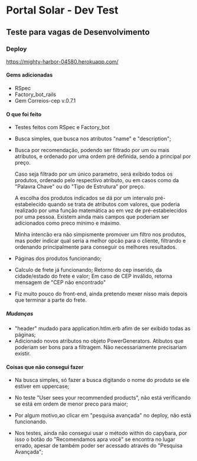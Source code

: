 # Portal Solar - Dev Test

## Teste para vagas de Desenvolvimento

### Deploy

https://mighty-harbor-04580.herokuapp.com/

#### Gems adicionadas

- RSpec
- Factory_bot_rails
- Gem Correios-cep v.0.7.1

#### O que foi feito
  - Testes feitos com RSpec e Factory_bot

  - Busca simples, que busca nos atributos "name" e "description";
  
  - Busca por recomendação, podendo ser filtrado por um ou mais atributos, e ordenado por uma ordem pré definida, sendo a principal por preço. 
    
    Caso seja filtrado por um único parametro, será exibido todos os produtos, ordenado pelo respectivo atributo, ou em casos como da "Palavra Chave" ou do "Tipo de Estrutura" por preço.
    
    A escolha dos produtos indicados se dá por um intervalo pré-estabelecido quando se trata de atributos com valores, que poderia realizado por uma função matemática ao em vez de pré-estabelecidos por uma pessoa.
    Existem ainda mais campos que poderiam ser adicionados como preco mínimo e máximo.

    Minha intencão era não simpismente promover um filtro nos produtos, mas poder indicar qual seria a melhor opcão para o cliente, filtrando e ordenando principalmente para conseguir os melhores resultados.

  - Páginas dos produtos funcionando;

  - Calculo de frete já funcionando; Retorno do cep inserido, da cidade/estado do frete e valor;
    Em caso de CEP inválido, retorna mensagem de "CEP não encontrado"

  - Fiz muito pouco do front-end, ainda pretendo mexer nisso mais depois que terminar a parte do frete.

##### Mudanças
  - "header" mudado para application.htlm.erb afim de ser exibido todas as páginas;
  - Adicionado novos atributos no objeto PowerGenerators. Atibutos que poderiam ser bons para a filtragem. Não necessariamente precisariam existir.


#### Coisas que não consegui fazer
  - Na busca simples, só fazer a busca digitando o nome do produto se ele estiver em uppercase;

  - No teste "User sees your recommended products", não está verificando se está em ordem de menor preco para maior;

  - Por algum motivo,ao clicar em "pesquisa avançada" no deploy, não está funcionando.

  - Nos testes, ainda não consegui usar o método within do capybara, por isso o botão do "Recomendamos apra você" se encontra no lugar errado, apesar de também poder ser acessado através do "Pesquisa Avançada";
